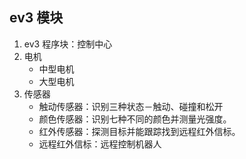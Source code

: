 
## ev3 模块
1. ev3 程序块：控制中心
2. 电机
    * 中型电机
    * 大型电机
3. 传感器
    * 触动传感器：识别三种状态－触动、碰撞和松开
    * 颜色传感器：识别七种不同的颜色并测量光强度。
    * 红外传感器：探测目标并能跟踪找到远程红外信标。
    * 远程红外信标：远程控制机器人

